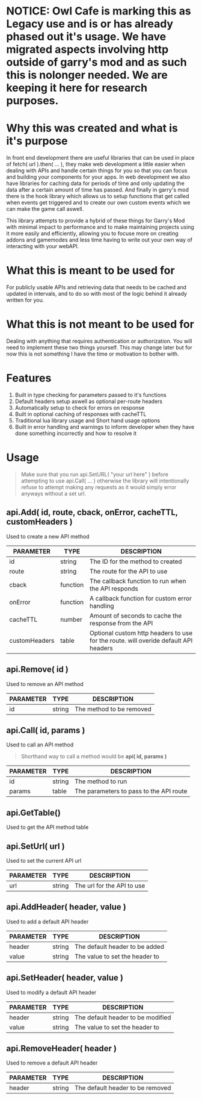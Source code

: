 # NOTICE: Owl Cafe is marking this as Legacy use and is or has already phased out it's usage. We have migrated aspects involving http outside of garry's mod and as such this is nolonger needed. We are keeping it here for research purposes.

# Why this was created and what is it's purpose
In front end development there are useful libraries that can be used in place of fetch( url ).then( ... ), they make web development a little easier when dealing with APIs and handle certain things for you so that you can focus and building your components for your apps. In web development we also have libraries for caching data for periods of time and only updating the data after a certain amount of time has passed. And finally in garry's mod there is the hook library which allows us to setup functions that get called when events get triggered and to create our own custom events which we can make the game call aswell.

This library attempts to provide a hybrid of these things for Garry's Mod with minimal impact to performance and to make maintaining projects using it more easily and efficiently, allowing you to focuse more on creating addons and gamemodes and less time having to write out your own way of interacting with your webAPI.

# What this is meant to be used for
For publicly usable APIs and retrieving data that needs to be cached and updated in intervals, and to do so with most of the logic behind it already written for you.

# What this is not meant to be used for
Dealing with anything that requires authentication or authorization. You will need to implement these two things yourself. This may change later but for now this is not something I have the time or motivation to bother with.

# Features
1. Built in type checking for parameters passed to it's functions
2. Default headers setup aswell as optional per-route headers
3. Automatically setup to check for errors on response
4. Built in optional caching of responses with cacheTTL
5. Traditional lua library usage and Short hand usage options
6. Built in error handling and warnings to inform developer when they have done something incorrectly and how to resolve it

# Usage

>Make sure that you run api.SetURL( "your url here" ) before attempting to use api.Call( ... )
>otherwise the library will intentionally refuse to attempt making any requests as it would simply error anyways without a set url.

## api.Add( id, route, cback, onError, cacheTTL, customHeaders )
Used to create a new API method

PARAMETER | TYPE | DESCRIPTION
--- | --- | ---
id | string | The ID for the method to created
route | string | The route for the API to use
cback | function | The callback function to run when the API responds
onError | function | A callback function for custom error handling
cacheTTL | number | Amount of seconds to cache the response from the API
customHeaders | table | Optional custom http headers to use for the route. will overide default API headers

## api.Remove( id )
Used to remove an API method

PARAMETER | TYPE | DESCRIPTION
--- | --- | ---
id | string | The method to be removed

## api.Call( id, params )
Used to call an API method

>Shorthand way to call a method would be **api( id, params )**

PARAMETER | TYPE | DESCRIPTION
--- | --- | ---
id | string | The method to run
params | table | The parameters to pass to the API route

## api.GetTable()
Used to get the API method table

## api.SetUrl( url )
Used to set the current API url

PARAMETER | TYPE | DESCRIPTION
--- | --- | ---
url | string | The url for the API to use

## api.AddHeader( header, value )
Used to add a default API header

PARAMETER | TYPE | DESCRIPTION
--- | --- | ---
header | string | The default header to be added
value | string | The value to set the header to

## api.SetHeader( header, value )
Used to modify a default API header

PARAMETER | TYPE | DESCRIPTION
--- | --- | ---
header | string | The default header to be modified
value | string | The value to set the header to

## api.RemoveHeader( header )
Used to remove a default API header

PARAMETER | TYPE | DESCRIPTION
--- | --- | ---
header | string | The default header to be removed

